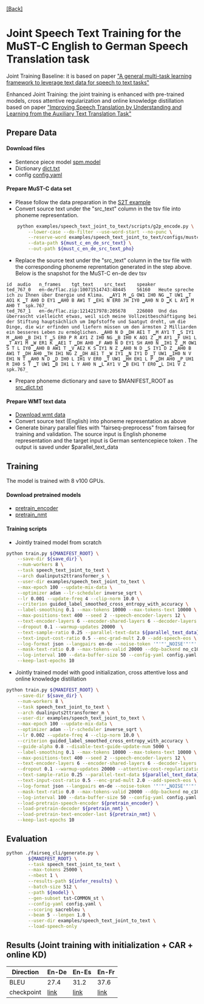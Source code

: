 [[Back]](..)

# Joint Speech Text Training for the MuST-C English to German Speech Translation task

Joint Training Baseline: it is based on paper ["A general multi-task learning framework to leverage text data for speech to text tasks"](https://arxiv.org/pdf/2010.11338.pdf)

Enhanced Joint Training: the joint training is enhanced with pre-trained models, cross attentive regularization and online knowledge distillation based on paper ["Improving Speech Translation by Understanding and Learning from the Auxiliary Text Translation Task"](https://research.fb.com/publications/improving-speech-translation-by-understanding-and-learning-from-the-auxiliary-text-translation-task)

## Prepare Data
#### Download files
-   Sentence piece model [spm.model](https://dl.fbaipublicfiles.com/joint_speech_text_4_s2t/must_c/en_de/spm.model)
-   Dictionary [dict.txt](https://dl.fbaipublicfiles.com/joint_speech_text_4_s2t/must_c/en_de/dict.txt)
-   config [config.yaml](https://dl.fbaipublicfiles.com/joint_speech_text_4_s2t/must_c/en_de/config.yaml)
#### Prepare MuST-C data set
-   Please follow the data preparation in the [S2T example](https://github.com/pytorch/fairseq/blob/main/examples/speech_to_text/docs/mustc_example.md)
-   Convert source text under the "src_text" column in the tsv file into phoneme representation.
```bash
    python examples/speech_text_joint_to_text/scripts/g2p_encode.py \
        --lower-case --do-filter --use-word-start --no-punc \
        --reserve-word examples/speech_text_joint_to_text/configs/mustc_noise.list \
        --data-path ${must_c_en_de_src_text} \
        --out-path ${must_c_en_de_src_text_pho}
```
-   Replace the source text under the "src_text" column in the tsv file with the corresponding phoneme reprentation generated in the step above.
Below is the snapshot for the MuST-C en-de dev tsv
```
id  audio   n_frames    tgt_text    src_text    speaker
ted_767_0   en-de/flac.zip:10071514743:48445    56160   Heute spreche ich zu Ihnen über Energie und Klima.  ▁AY1 M ▁G OW1 IH0 NG ▁T UW1 ▁T AO1 K ▁T AH0 D EY1 ▁AH0 B AW1 T ▁EH1 N ER0 JH IY0 ▁AH0 N D ▁K L AY1 M AH0 T  spk.767_
ted_767_1   en-de/flac.zip:1214217978:205678    226080  Und das überrascht vielleicht etwas, weil sich meine Vollzeitbeschäftigung bei der Stiftung hauptsächlich um Impfstoffe und Saatgut dreht, um die Dinge, die wir erfinden und liefern müssen um den ärmsten 2 Milliarden ein besseres Leben zu ermöglichen. ▁AH0 N D ▁DH AE1 T ▁M AY1 T ▁S IY1 M ▁AH0 ▁B IH1 T ▁S ER0 P R AY1 Z IH0 NG ▁B IH0 K AO1 Z ▁M AY1 ▁F UH1 L ▁T AY1 M ▁W ER1 K ▁AE1 T ▁DH AH0 ▁F AW0 N D EY1 SH AH0 N ▁IH1 Z ▁M OW1 S T L IY0 ▁AH0 B AW1 T ▁V AE2 K S IY1 N Z ▁AH0 N D ▁S IY1 D Z ▁AH0 B AW1 T ▁DH AH0 ▁TH IH1 NG Z ▁DH AE1 T ▁W IY1 ▁N IY1 D ▁T UW1 ▁IH0 N V EH1 N T ▁AH0 N D ▁D IH0 L IH1 V ER0 ▁T UW1 ▁HH EH1 L P ▁DH AH0 ▁P UH1 R IH0 S T ▁T UW1 ▁B IH1 L Y AH0 N ▁L AY1 V ▁B EH1 T ER0 ▁L IH1 V Z spk.767_
```
-   Prepare phoneme dictionary and save to $MANIFEST_ROOT as [src_dict.txt](https://dl.fbaipublicfiles.com/joint_speech_text_4_s2t/must_c/en_de/src_dict.txt)
#### Prepare WMT text data
-   [Download wmt data](https://github.com/pytorch/fairseq/blob/main/examples/translation/prepare-wmt14en2de.sh)
-   Convert source text (English) into phoneme representation as above
-   Generate binary parallel files with "fairseq-preprocess" from fairseq for training and validation. The source input is English phoneme representation and the target input is German sentencepiece token .  The output is saved under $parallel_text_data

## Training
The model is trained with 8 v100 GPUs.

#### Download pretrained models
-    [pretrain_encoder](https://dl.fbaipublicfiles.com/fairseq/s2t/mustc_joint_asr_transformer_m.pt)
-    [pretrain_nmt](https://dl.fbaipublicfiles.com/joint_speech_text_4_s2t/must_c/en_de/checkpoint_mt.pt)

#### Training scripts
- Jointly trained model from scratch
```bash
python train.py ${MANIFEST_ROOT} \
    --save-dir ${save_dir} \
    --num-workers 8 \
    --task speech_text_joint_to_text \
    --arch dualinputs2ttransformer_s \
    --user-dir examples/speech_text_joint_to_text \
    --max-epoch 100 --update-mix-data \
    --optimizer adam --lr-scheduler inverse_sqrt \
    --lr 0.001 --update-freq 4 --clip-norm 10.0 \
    --criterion guided_label_smoothed_cross_entropy_with_accuracy \
    --label-smoothing 0.1 --max-tokens 10000 --max-tokens-text 10000 \
    --max-positions-text 400 --seed 2 --speech-encoder-layers 12 \
    --text-encoder-layers 6 --encoder-shared-layers 6 --decoder-layers 6 \
    --dropout 0.1 --warmup-updates 20000  \
    --text-sample-ratio 0.25 --parallel-text-data ${parallel_text_data} \
    --text-input-cost-ratio 0.5 --enc-grad-mult 2.0 --add-speech-eos \
    --log-format json --langpairs en-de --noise-token '"'"'▁NOISE'"'"' \
    --mask-text-ratio 0.0 --max-tokens-valid 20000 --ddp-backend no_c10d \
    --log-interval 100 --data-buffer-size 50 --config-yaml config.yaml \
    --keep-last-epochs 10
```
- Jointly trained model with good initialization, cross attentive loss and online knowledge distillation
```bash
python train.py ${MANIFEST_ROOT} \
    --save-dir ${save_dir} \
    --num-workers 8 \
    --task speech_text_joint_to_text \
    --arch dualinputs2ttransformer_m \
    --user-dir examples/speech_text_joint_to_text \
    --max-epoch 100 --update-mix-data \
    --optimizer adam --lr-scheduler inverse_sqrt \
    --lr 0.002 --update-freq 4 --clip-norm 10.0 \
    --criterion guided_label_smoothed_cross_entropy_with_accuracy \
    --guide-alpha 0.8 --disable-text-guide-update-num 5000 \
    --label-smoothing 0.1 --max-tokens 10000 --max-tokens-text 10000 \
    --max-positions-text 400 --seed 2 --speech-encoder-layers 12 \
    --text-encoder-layers 6 --encoder-shared-layers 6 --decoder-layers 6 \
    --dropout 0.1 --warmup-updates 20000 --attentive-cost-regularization 0.02 \
    --text-sample-ratio 0.25 --parallel-text-data ${parallel_text_data} \
    --text-input-cost-ratio 0.5 --enc-grad-mult 2.0 --add-speech-eos \
    --log-format json --langpairs en-de --noise-token '"'"'▁NOISE'"'"' \
    --mask-text-ratio 0.0 --max-tokens-valid 20000 --ddp-backend no_c10d \
    --log-interval 100 --data-buffer-size 50 --config-yaml config.yaml \
    --load-pretrain-speech-encoder ${pretrain_encoder} \
    --load-pretrain-decoder ${pretrain_nmt} \
    --load-pretrain-text-encoder-last ${pretrain_nmt} \
    --keep-last-epochs 10
```

## Evaluation
```bash
python ./fairseq_cli/generate.py \
        ${MANIFEST_ROOT} \
        --task speech_text_joint_to_text \
        --max-tokens 25000 \
        --nbest 1 \
        --results-path ${infer_results} \
        --batch-size 512 \
        --path ${model} \
        --gen-subset tst-COMMON_st \
        --config-yaml config.yaml \
        --scoring sacrebleu \
        --beam 5 --lenpen 1.0 \
        --user-dir examples/speech_text_joint_to_text \
        --load-speech-only
```

## Results (Joint training with initialization + CAR + online KD)
|Direction|En-De | En-Es | En-Fr |
|---|---|---|---|
|BLEU|27.4| 31.2 | 37.6 |
|checkpoint | [link](https://dl.fbaipublicfiles.com/joint_speech_text_4_s2t/must_c/en_de/checkpoint_ave_10.pt) |[link](https://dl.fbaipublicfiles.com/joint_speech_text_4_s2t/must_c/en_es/checkpoint_ave_10.pt)|[link](https://dl.fbaipublicfiles.com/joint_speech_text_4_s2t/must_c/en_fr/checkpoint_ave_10.pt)|

